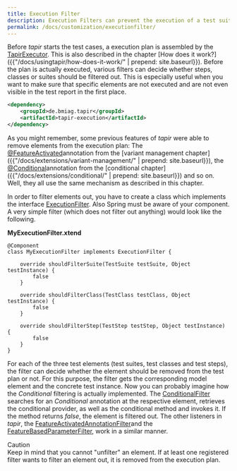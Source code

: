 ```yaml
---
title: Execution Filter
description: Execution Filters can prevent the execution of a test suite, class or step.
permalink: /docs/customization/executionfilter/
---
```


Before <i>tapir</i> starts the test cases, a execution plan is assembled by
the
[TapirExecutor](https://www.javadoc.io/page/de.bmiag.tapir/tapir/latest/de/bmiag/tapir/execution/TapirExecutor.html). This
is also described in the chapter [How does it work?]({{"/docs/usingtapir/how-does-it-work/" | prepend: site.baseurl}}).
Before the plan is actually executed, various filters can decide whether
steps, classes or suites should be filtered out. This is especially
useful when you want to make sure that specific elements are not
executed and are not even visible in the test report in the first place.

``` xml
<dependency>
    <groupId>de.bmiag.tapir</groupId>
    <artifactId>tapir-execution</artifactId>
</dependency>
```

As you might remember, some previous features of <i>tapir</i> were able to
remove elements from the execution plan: The
[@FeatureActivated](https://www.javadoc.io/page/de.bmiag.tapir/tapir/latest/de/bmiag/tapir/variant/annotation/feature/FeatureActivated.html)annotation
from the [variant management chapter]({{"/docs/extensions/variant-management/" | prepend: site.baseurl}}), the
[@Conditional](https://www.javadoc.io/page/de.bmiag.tapir/tapir/latest/de/bmiag/tapir/conditional/annotations/Conditional.html)annotation
from the [conditional chapter]({{"/docs/extensions/conditional/" | prepend: site.baseurl}}) and so on. Well, they all
use the same mechanism as described in this chapter.

In order to filter elements out, you have to create a class which
implements the interface
[ExecutionFilter](https://www.javadoc.io/page/de.bmiag.tapir/tapir/latest/de/bmiag/tapir/execution/plan/ExecutionFilter.html).
Also Spring must be aware of your component. A very simple filter (which
does not filter out anything) would look like the following.

**MyExecutionFilter.xtend**

``` xtend
@Component
class MyExecutionFilter implements ExecutionFilter {

    override shouldFilterSuite(TestSuite testSuite, Object testInstance) {
        false
    }

    override shouldFilterClass(TestClass testClass, Object testInstance) {
        false
    }

    override shouldFilterStep(TestStep testStep, Object testInstance) {
        false
    }
}
```

For each of the three test elements (test suites, test classes and test
steps), the filter can decide whether the element should be removed from
the test plan or not. For this purpose, the filter gets the
corresponding model element and the concrete test instance. Now you can
probably imagine how the *Conditional* filtering is actually
implemented. The
[ConditionalFilter](https://www.javadoc.io/page/de.bmiag.tapir/tapir/latest/de/bmiag/tapir/conditional/filter/ConditionalFilter.html)
searches for an *Conditional* annotation at the respective element,
retrieves the conditional provider, as well as the conditional method
and invokes it. If the method returns *false*, the element is filtered
out. The other listeners in <i>tapir</i>, the
[FeatureActivatedAnnotationFilter](https://www.javadoc.io/page/de.bmiag.tapir/tapir/latest/de/bmiag/tapir/variant/filter/FeatureActivatedAnnotationFilter.html)and
the
[FeatureBasedParameterFilter](https://www.javadoc.io/page/de.bmiag.tapir/tapir/latest/de/bmiag/tapir/variant/filter/FeatureBasedParameterFilter.html),
work in a similar manner.

<div class="panel panel-warning">
  <div class="panel-heading">
    <div class="panel-title"><span class="fas fa-exclamation-circle"></span> Caution</div>
  </div>
  <div class="panel-body">
  Keep in mind that you cannot "unfilter" an element. If at least one
  registered filter wants to filter an element out, it is removed from the
  execution plan.
  </div>
</div>
